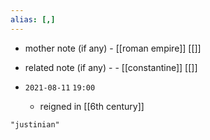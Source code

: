 ```yaml
---
alias: [,]
---
```

- mother note (if any)
		- [[roman empire]] [[]]
- related note (if any) -
		- [[constantine]] [[]]


- `2021-08-11`  `19:00`
	- reigned in [[6th century]]

```query
"justinian"
```
